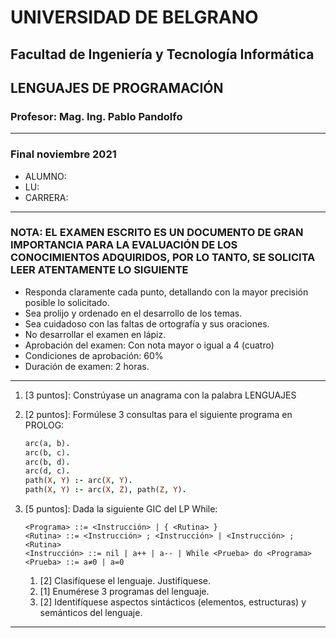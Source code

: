 # UNIVERSIDAD DE BELGRANO

## Facultad de Ingeniería y Tecnología Informática

## LENGUAJES DE PROGRAMACIÓN

### Profesor: Mag. Ing. Pablo Pandolfo

---

### Final noviembre 2021

* ALUMNO:  
* LU:
* CARRERA:

---

### NOTA: EL EXAMEN ESCRITO ES UN DOCUMENTO DE GRAN IMPORTANCIA PARA LA EVALUACIÓN DE LOS CONOCIMIENTOS ADQUIRIDOS, POR LO TANTO, SE SOLICITA LEER ATENTAMENTE LO SIGUIENTE

* Responda claramente cada punto, detallando con la mayor precisión posible lo solicitado.
* Sea prolijo y ordenado en el desarrollo de los temas.
* Sea cuidadoso con las faltas de ortografía y sus oraciones.
* No desarrollar el examen en lápiz.
* Aprobación del examen: Con nota mayor o igual a 4 (cuatro)
* Condiciones de aprobación: 60%
* Duración de examen: 2 horas.

---

1. [3 puntos]: Constrúyase un anagrama con la palabra LENGUAJES

1. [2 puntos]: Formúlese 3 consultas para el siguiente programa en PROLOG:

    ```prolog
    arc(a, b). 
    arc(b, c). 
    arc(b, d). 
    arc(d, c). 
    path(X, Y) :- arc(X, Y). 
    path(X, Y) :- arc(X, Z), path(Z, Y).
    ```

1. [5 puntos]: Dada la siguiente GIC del LP While:

    ```grammar
    <Programa> ::= <Instrucción> | { <Rutina> }
    <Rutina> ::= <Instrucción> ; <Instrucción> | <Instrucción> ; <Rutina>
    <Instrucción> ::= nil | a++ | a-- | While <Prueba> do <Programa>
    <Prueba> ::= a≠0 | a=0 
    ```

    1. [2] Clasifíquese el lenguaje. Justifíquese.
    1. [1] Enumérese 3 programas del lenguaje.
    1. [2] Identifíquese aspectos sintácticos (elementos, estructuras) y semánticos del lenguaje.

---
